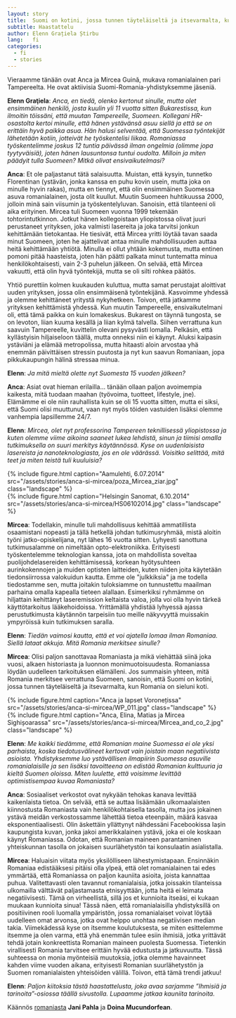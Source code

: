 ```yaml
---
layout: story
title:  Suomi on kotini, jossa tunnen täyteläiseltä ja itsevarmalta, kun Romania on sieluni koti
subtitle: Haastattelu
author: Elenn Grațiela Știrbu
lang:   fi
categories:
  - fi
  - stories
---
```


Vieraamme tänään ovat Anca ja Mircea Guină, mukava romanialainen pari Tampereelta. He ovat aktiivisia Suomi-Romania-yhdistyksemme jäseniä.

__Elenn Graţiela__: _Anca, en tiedä, olenko kertonut sinulle, mutta olet ensimmäinen henkilö, josta kuulin yli 11 vuotta sitten Bukarestissa, kun ilmoitin töissäni, että muutan Tampereelle, Suomeen. Kollegani HR-osastolta kertoi minulle, että hänen ystävänsä asuu siellä ja että se on erittäin hyvä paikka asua. Hän halusi selventää, että Suomessa työntekijät lähetetään kotiin, jotteivät he työskentelisi liikaa. Romaniassa työskentelimme joskus 12 tuntia päivässä ilman ongelmia (olimme jopa tyytyväisiä), joten hänen lausuntonsa tuntui oudolta. Milloin ja miten päädyit tulla Suomeen? Mitkä olivat ensivaikutelmasi?_

__Anca__: Et ole paljastanut tätä salaisuutta. Muistan, että kysyin, tunnetko Florentinan (ystävän, jonka kanssa en puhu kovin usein, mutta joka on minulle hyvin rakas), mutta en tiennyt, että olin ensimmäinen Suomessa asuva romanialainen, josta olit kuullut. Muutin Suomeen huhtikuussa 2000, jolloin minä sain viisumin ja työskentelyluvan. Sanoisin, että tilanteeni oli aika erityinen. Mircea tuli Suomeen vuonna 1999 tekemään tohtorintutkinnon.  Jotkut hänen kollegoistaan yliopistossa olivat juuri perustaneet yrityksen, joka valmisti lasereita ja joka tarvitsi jonkun kehittämään tietokantaa. He tiesivät, että Mircea yritti löytää tavan saada minut Suomeen, joten he ajattelivat antaa minulle mahdollisuuden auttaa heitä kehittämään yhtiötä. Minulla ei ollut yhtään kokemusta, mutta entinen pomoni pitää haasteista, joten hän päätti palkata minut tuntematta minua henkilökohtaisesti, vain 2-3 puhelun jälkeen. On selvää, että Mircea vakuutti, että olin hyvä työntekijä, mutta se oli silti rohkea päätös.

Yhtiö purettiin kolmen kuukauden kuluttua, mutta samat perustajat aloittivat uuden yrityksen, jossa olin ensimmäisenä työntekijänä. Kasvoimme yhdessä ja olemme kehittäneet yritystä nykyhetkeen. Toivon, että jatkamme yrityksen kehittämistä yhdessä. Kun muutin Tampereelle, ensivaikutelmani oli, että tämä paikka on kuin lomakeskus. Bukarest on täynnä tungosta, se on levoton, liian kuuma kesällä ja liian kylmä talvella. Siihen verrattuna kun saavuin Tampereelle, kuvittelin olevani pysyvästi lomalla. Pelkäsin, että kyllästyisin hiljaiseloon täällä, mutta onneksi niin ei käynyt. Aluksi kaipasin ystäviäni ja elämää metropolissa, mutta hitaasti aloin arvostaa yhä enemmän päivittäisen stressin puutosta ja nyt kun saavun Romaniaan, jopa pikkukaupungin hälinä stressaa minua.

__Elenn__: _Ja mitä mieltä olette nyt Suomesta 15 vuoden jälkeen?_

__Anca__: Asiat ovat hieman erilailla... tänään ollaan paljon avoimempia kaikesta, mitä tuodaan maahan (työvoima, tuotteet, lifestyle, jne). Elämämme ei ole niin rauhallista kuin se oli 15 vuotta sitten, mutta ei siksi, että Suomi olisi muuttunut, vaan nyt myös töiden vastuiden lisäksi olemme vanhempia lapsillemme 24/7.

__Elenn__: _Mircea, olet nyt professorina Tampereen teknillisessä yliopistossa ja kuten olemme viime aikoina saaneet lukea lehdistä, sinun ja tiimisi omalla tutkimuksella on suuri merkitys käytännössä. Kyse on uudenlaisista lasereista ja nanoteknologiasta, jos en ole väärässä. Voisitko selittää, mitä teet ja miten teistä tuli kuuluisia?_

<div class="row">
  <div class="col-md-5">
    {% include figure.html caption="Aamulehti, 6.07.2014" src="/assets/stories/anca-si-mircea/poza_Mircea_ziar.jpg" class="landscape" %}
  </div>
  <div class="col-md-6">
    {% include figure.html caption="Helsingin Sanomat, 6.10.2014" src="/assets/stories/anca-si-mircea/HS06102014.jpg" class="landscape" %}
  </div>
</div>

__Mircea__: Todellakin, minulle tuli mahdollisuus kehittää ammatillista osaamistani nopeasti ja tällä hetkellä johdan tutkimusryhmää, mistä aloitin työni jatko-opiskelijana, nyt lähes 16 vuotta sitten. Lyhyesti sanottuna tutkimusalamme on nimeltään opto-elektroniikka. Erityisesti työskentelemme teknologian kanssa, jota on mahdollista soveltaa puolijohdelasereiden kehittämisessä, korkean hyötysuhteen aurinkokennojen ja muiden optisten laitteiden, kuten niiden joita käytetään tiedonsiirrossa valokuidun kautta. Emme ole "julkkiksia" ja me todella tiedostamme sen, mutta joitakin tuloksiamme on tunnustettu maailman parhaina omalla kapealla tieteen alallaan. Esimerkiksi ryhmämme on hiljattain kehittänyt laseremission keltaista valoa, jolla voi olla hyvin tärkeä käyttötarkoitus lääkehoidoissa. Yrittämällä yhdistää lyhyessä ajassa perustutkimusta käytännön tarpeisiin tuo meille näkyvyyttä muissakin ympyröissä kuin tutkimuksen saralla.

__Elenn__: _Tiedän vaimosi kautta, että et voi ajatella lomaa ilman Romaniaa. Siellä lataat akkuja. Mitä Romania merkitsee sinulle?_

__Mircea__: Olisi paljon sanottavaa Romaniasta ja mikä viehättää siinä joka vuosi, alkaen historiasta ja luonnon monimuotoisuudesta. Romaniassa löydän uudelleen tarkoituksen elämälleni. Jos summaisin yhteen, mitä Romania merkitsee verrattuna Suomeen, sanoisin, että Suomi on kotini, jossa tunnen täyteläiseltä ja itsevarmalta, kun Romania on sieluni koti.

<div class="row">
  <div class="col-md-5">
    {% include figure.html caption="Anca ja lapset Voronețissa" src="/assets/stories/anca-si-mircea/WP_011.jpg" class="landscape" %}
  </div>
  <div class="col-md-5 col-md-offset-1">
    {% include figure.html caption="Anca, Elina, Matias ja Mircea Sighișoarassa" src="/assets/stories/anca-si-mircea/Mircea_and_co_2.jpg" class="landscape" %}
  </div>
</div>

__Elenn__: _Me kaikki tiedämme, että Romanian maine Suomessa ei ole yksi parhaista, koska tiedotusvälineet kertovat vain joistain maan negatiivista asioista. Yhdistyksemme luo ystävällisen ilmapiirin Suomessa asuville romanialaisille ja sen lisäksi tavoitteena on edistää Romanian kulttuuria ja kieltä Suomen oloissa. Miten luulette, että voisimme levittää optimistisempaa kuvaa Romaniasta?_

__Anca__: Sosiaaliset verkostot ovat nykyään tehokas kanava levittää kaikenlaista tietoa. On selvää, että se auttaa lisäämään ulkomaalaisten kiinnostusta Romaniasta vain henkilökohtaisella tasolla, mutta jos jokainen ystävä meidän verkostossamme lähettää tietoa eteenpäin, määrä kasvaa eksponentiaalisesti. Olin äskettäin yllättynyt nähdessäni Facebookissa Iașin kaupungista kuvan, jonka jakoi amerikkalainen ystävä, joka ei ole koskaan käynyt Romaniassa. Odotan, että Romanian maineen parantaminen yhteiskunnan tasolla on jokaisen suurlähetystön tai konsulaatin asialistalla.

__Mircea__: Haluaisin viitata myös yksilölliseen lähestymistapaan. Ensinnäkin Romaniaa edistääksesi pitäisi olla ylpeä, että olet romanialainen tai edes ymmärtää, että Romaniassa on paljon kauniita asioita, joista kannattaa puhua. Valitettavasti olen tavannut romanialaisia, jotka joissakin tilanteissa ulkomailla välttävät paljastamasta etnisyyttään, jotta heitä ei leimata negatiivisesti. Tämä on virheellistä, sillä jos et kunnioita itseäsi, ei kukaan muukaan kunnioita sinua! Tässä näen, että romanialaisilla yhdistyksillä on positiivinen rooli luomalla ympäristön, jossa romanialaiset voivat löytää uudelleen omat arvonsa, jotka ovat helppo unohtaa negatiivisen median takia. Viimekädessä kyse on itsemme koulutuksesta, se miten esittelemme itsemme ja olen varma, että yhä enemmän tulee esiin ihmisiä, jotka yrittävät tehdä jotain konkreettista Romanian maineen puolesta Suomessa. Tietenkin virallisesti Romania tarvitsee erittäin hyvää edustusta ja jatkuvuutta. Tässä suhteessa on monia myönteisiä muutoksia, jotka olemme havainneet kahden viime vuoden aikana, erityisesti Romanian suurlähetystön ja Suomen romanialaisten yhteisöiden välillä. Toivon, että tämä trendi jatkuu!

__Elenn__: _Paljon kiitoksia tästä haastattelusta, joka avaa sarjamme ”Ihmisiä ja tarinoita”-osiossa täällä sivustolla. Lupaamme jatkaa kauniita tarinoita._

Käännös [romaniasta](/ro/stories/2014/09/08/interviu-anca-si-mircea-guina.html) __Jani Pahla__ ja __Doina Mucundorfean__.
